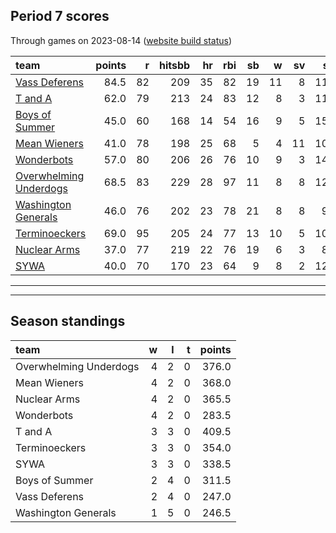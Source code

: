 

## Period 7 scores

Through games on 2023-08-14 ([website build status](https://github.com/brian-bot/pl-site/actions))


|team                   | points|  r| hitsbb| hr| rbi| sb|  w| sv|  so|   era|  whip|
|:----------------------|------:|--:|------:|--:|---:|--:|--:|--:|---:|-----:|-----:|
|[Vass Deferens](./vassdeferens)|   84.5| 82|    209| 35|  82| 19| 11|  8| 112| 3.115| 1.080|
|[T and A](./tanda)     |   62.0| 79|    213| 24|  83| 12|  8|  3| 118| 3.418| 1.230|
|[Boys of Summer](./boysofsummer)|   45.0| 60|    168| 14|  54| 16|  9|  5| 151| 4.154| 1.285|
|[Mean Wieners](./meanwieners)|   41.0| 78|    198| 25|  68|  5|  4| 11| 104| 4.828| 1.331|
|[Wonderbots](./wonderbots)|   57.0| 80|    206| 26|  76| 10|  9|  3| 142| 4.850| 1.245|
|[Overwhelming Underdogs](./overwhelmingunderdogs)|   68.5| 83|    229| 28|  97| 11|  8|  8| 122| 4.317| 1.382|
|[Washington Generals](./washingtongenerals)|   46.0| 76|    202| 23|  78| 21|  8|  8|  98| 5.534| 1.346|
|[Terminoeckers](./terminoeckers)|   69.0| 95|    205| 24|  77| 13| 10|  5| 109| 3.222| 1.193|
|[Nuclear Arms](./nucleararms)|   37.0| 77|    219| 22|  76| 19|  6|  3|  83| 4.947| 1.397|
|[SYWA](./sywa)         |   40.0| 70|    170| 23|  64|  9|  8|  2| 129| 3.857| 1.208|

* * *
* * *

## Season standings


|team                   |  w|  l|  t| points|
|:----------------------|--:|--:|--:|------:|
|Overwhelming Underdogs |  4|  2|  0|  376.0|
|Mean Wieners           |  4|  2|  0|  368.0|
|Nuclear Arms           |  4|  2|  0|  365.5|
|Wonderbots             |  4|  2|  0|  283.5|
|T and A                |  3|  3|  0|  409.5|
|Terminoeckers          |  3|  3|  0|  354.0|
|SYWA                   |  3|  3|  0|  338.5|
|Boys of Summer         |  2|  4|  0|  311.5|
|Vass Deferens          |  2|  4|  0|  247.0|
|Washington Generals    |  1|  5|  0|  246.5|


